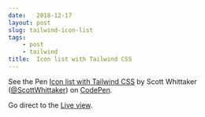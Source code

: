 ```yaml
---
date:   2018-12-17
layout: post
slug: tailwind-icon-list
tags:
    - post
    - tailwind
title:  Icon list with Tailwind CSS
---
```


<p data-height="629" data-theme-id="light" data-slug-hash="pKbdRR" data-default-tab="result" data-user="ScottWhittaker" data-pen-title="Icon list with Tailwind CSS" class="codepen">See the Pen <a href="https://codepen.io/ScottWhittaker/pen/pKbdRR/">Icon list with Tailwind CSS</a> by Scott Whittaker (<a href="https://codepen.io/ScottWhittaker">@ScottWhittaker</a>) on <a href="https://codepen.io">CodePen</a>.</p>
<script async src="https://static.codepen.io/assets/embed/ei.js"></script>

Go direct to the [Live view](https://codepen.io/ScottWhittaker/live/pKbdRR).
